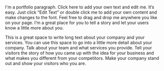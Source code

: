 I'm a portfolio paragraph. Click here to add your own text and edit me. It’s easy. Just click “Edit Text” or double click me to add your own content and make changes to the font. Feel free to drag and drop me anywhere you like on your page. I’m a great place for you to tell a story and let your users know a little more about you.

This is a great space to write long text about your company and your services. You can use this space to go into a little more detail about your company. Talk about your team and what services you provide. Tell your visitors the story of how you came up with the idea for your business and what makes you different from your competitors. Make your company stand out and show your visitors who you are.
